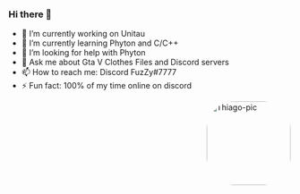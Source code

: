 ### Hi there 👋


- 🔭 I’m currently working on Unitau
- 🌱 I’m currently learning Phyton and C/C++
- 🤔 I’m looking for help with Phyton
- 💬 Ask me about Gta V Clothes Files and Discord servers
- 📫 How to reach me: Discord FuzZy#7777
- ⚡ Fun fact: 100% of my time online on discord
  
<img align="right" alt="Thiago-pic" height="150" style="border-radius:50px;" src="https://cdn.discordapp.com/attachments/953748243156721750/1016774000384409600/standard_2.gif">
